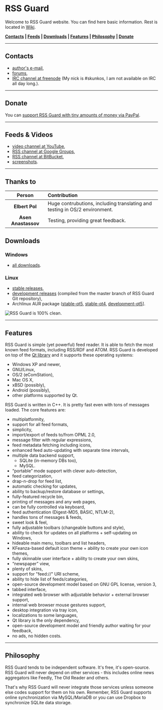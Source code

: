 RSS Guard
=========
Welcome to RSS Guard website. You can find here basic information. Rest is located in [Wiki](https://bitbucket.org/skunkos/rssguard/wiki/Home).

**[Contacts](#markdown-header-contacts) | [Feeds](#markdown-header-feeds-videos) | [Downloads](#markdown-header-downloads) | [Features](#markdown-header-features) | [Philosophy](#markdown-header-philosophy) | [Donate](#markdown-header-donate)**
- - -
Contacts
--------
* [author's e-mail](mailto:rotter.martinos@gmail.com),
* [forums](https://groups.google.com/d/forum/rssguard),
* [IRC channel at freenode](http://webchat.freenode.net/?channels=#rssguard) (My nick is #skunkos, I am not available on IRC all day long.).
- - -
Donate
------
You can [support RSS Guard with tiny amounts of money via PayPal](https://www.paypal.com/cgi-bin/webscr?cmd=_s-xclick&hosted_button_id=XMWPLPK893VH4). 
- - -
Feeds & Videos
-----
* [video channel at YouTube](http://www.youtube.com/playlist?list=PL-75mFFA3wujyMyea6W1qJEV_ulh6433j),
* [RSS channel at Google Groups](https://groups.google.com/forum/feed/rssguard/msgs/rss_v2_0.xml?num=50),
* [RSS channel at BitBucket](https://bitbucket.org/skunkos/rssguard/rss),
* [screenshots](https://drive.google.com/folderview?id=0B8XNkQ-jUoBYdVRSNm1kQ3BUMzQ&usp=sharing).
- - -
Thanks to
-----
Person        | Contribution
:-----------: | :-----------
**Elbert Pol**  |  Huge contrubutions, including translating and testing in OS/2 environment.
**Asen Anastassov**  |  Testing, providing great feedback.


Downloads
---------
### Windows
* [all downloads](https://bitbucket.org/skunkos/rssguard/downloads).
### Linux
* [stable releases](http://software.opensuse.org/download.html?project=home%3Askunkos&package=rssguard),
* [development releases](http://software.opensuse.org/download.html?project=home%3Askunkos&package=rssguard-git) (compiled from the master branch of RSS Guard Git repository),
* Archlinux AUR package ([stable-qt5](https://aur.archlinux.org/packages/rssguard/), [stable-qt4](https://aur.archlinux.org/packages/rssguard-qt4/), [development-qt5](https://aur.archlinux.org/packages/rssguard-git/)].

![RSS Guard is 100% clean.](http://www.softpedia.com/_img/softpedia_100_free.png)
- - -
Features
--------
RSS Guard is simple (yet powerful) feed reader. It is able to fetch the most known feed formats, including RSS/RDF and ATOM. RSS Guard is developed on top of the [Qt library](http://qt-project.org/) and it supports these operating systems:

* Windows XP and newer,
* GNU/Linux,
* OS/2 (eComStation),
* Mac OS X,
* xBSD (possibly),
* Android (possibly),
* other platforms supported by Qt.

RSS Guard is written in C++. It is pretty fast even with tons of messages loaded. The core features are:

* multiplatformity,
* support for all feed formats,
* simplicity,
* import/export of feeds to/from OPML 2.0,
* message filter with regular expressions,
* feed metadata fetching including icons,
* enhanced feed auto-updating with separate time intervals,
* multiple data backend support,
    * SQLite (in-memory DBs too),
    * MySQL.
* “portable” mode support with clever auto-detection,
* feed categorization,
* drap-n-drop for feed list,
* automatic checking for updates,
* ability to backup/restore database or settings,
* fully-featured recycle bin,
* printing of messages and any web pages,
* can be fully controlled via keyboard,
* feed authentication (Digest-MD5, BASIC, NTLM-2),
* handles tons of messages & feeds,
* sweet look & feel,
* fully adjustable toolbars (changeable buttons and style),
* ability to check for updates on all platforms + self-updating on Windows,
* hideable main menu, toolbars and list headers,
* KFeanza-based default icon theme + ability to create your own icon themes,
* fully skinnable user interface + ability to create your own skins,
* “newspaper” view,
* plenty of skins,
* support for "feed://" URI scheme,
* ability to hide list of feeds/categories,
* open-source development model based on GNU GPL license, version 3,
* tabbed interface,
* integrated web browser with adjustable behavior + external browser support,
* internal web browser mouse gestures support,
* desktop integration via tray icon,
* localizations to some languages,
* Qt library is the only dependency,
* open-source development model and friendly author waiting for your feedback,
* no ads, no hidden costs.
- - -
Philosophy
----------
RSS Guard tends to be independent software. It's free, it's open-source. RSS Guard will never depend on other services - this includes online news aggregators like Feedly, The Old Reader and others.

That's why RSS Guard will never integrate those services unless someone else codes support for them on his own. Remember, RSS Guard supports online synchronization via MySQL/MariaDB or you can use Dropbox to synchronize SQLite data storage.
